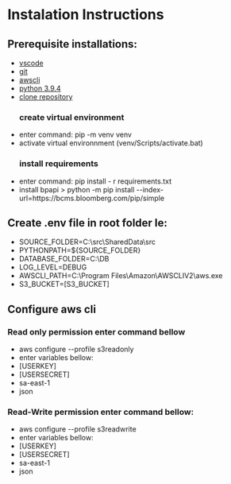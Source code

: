 # Instalation Instructions

## Prerequisite installations:
<ul>
<li><a href="https://code.visualstudio.com/download">vscode</a></li>
<li><a href="https://git-scm.com/downloads">git</a></li>
<li><a href="https://docs.aws.amazon.com/cli/latest/userguide/getting-started-install.html">awscli</a></li>
<li><a href="https://www.python.org/downloads/release/python-394/">python 3.9.4</a></li>
<li><a href="https://docs.microsoft.com/en-us/azure/developer/javascript/how-to/with-visual-studio-code/clone-github-repository?tabs=create-repo-command-palette%2Cinitialize-repo-activity-bar%2Ccreate-branch-command-palette%2Ccommit-changes-command-palette%2Cpush-command-palette">clone repository</a></li>

### create virtual environment
<li>enter command: pip -m venv venv</li>
<li>activate virtual environnment (venv/Scripts/activate.bat)</li>

### install requirements
<li>enter command: pip install - r requirements.txt</li>
<li>install bpapi > python -m pip install --index-url=https://bcms.bloomberg.com/pip/simple </li>
</ul>

## Create .env file in root folder Ie:
<ul>
<li>SOURCE_FOLDER=C:\src\SharedData\src</li>
<li>PYTHONPATH=${SOURCE_FOLDER}</li>
<li>DATABASE_FOLDER=C:\DB</li>
<li>LOG_LEVEL=DEBUG</li>
<li>AWSCLI_PATH=C:\Program Files\Amazon\AWSCLIV2\aws.exe</li>
<li>S3_BUCKET=[S3_BUCKET]</li>
</ul>

## Configure aws cli

### Read only permission enter command bellow
<ul>
<li>aws configure --profile s3readonly</li>
<li>enter variables bellow:</li>
<li>[USERKEY]</li>
<li>[USERSECRET]</li>
<li>sa-east-1</li>
<li>json</li>
</ul>

### Read-Write permission enter command bellow:
<ul>
<li>aws configure --profile s3readwrite</li>
<li>enter variables bellow:</li>
<li>[USERKEY]</li>
<li>[USERSECRET]</li>
<li>sa-east-1</li>
<li>json</li>
</ul>
